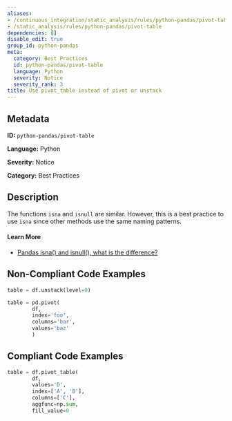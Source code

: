 ```yaml
---
aliases:
- /continuous_integration/static_analysis/rules/python-pandas/pivot-table
- /static_analysis/rules/python-pandas/pivot-table
dependencies: []
disable_edit: true
group_id: python-pandas
meta:
  category: Best Practices
  id: python-pandas/pivot-table
  language: Python
  severity: Notice
  severity_rank: 3
title: Use pivot_table instead of pivot or unstack
---
```

<!--  SOURCED FROM https://github.com/DataDog/datadog-static-analyzer-rule-docs -->


## Metadata
**ID:** `python-pandas/pivot-table`

**Language:** Python

**Severity:** Notice

**Category:** Best Practices

## Description
The functions `isna` and `isnull` are similar. However, this is a best practice to use `isna` since other methods use the same naming patterns.

#### Learn More

 - [Pandas isna() and isnull(), what is the difference?](https://stackoverflow.com/questions/52086574/pandas-isna-and-isnull-what-is-the-difference)

## Non-Compliant Code Examples
```python
table = df.unstack(level=0)
```

```python
table = pd.pivot(
        df,
        index='foo',
        columns='bar',
        values='baz'
        )
```

## Compliant Code Examples
```python
table = df.pivot_table(
        df,
        values='D',
        index=['A', 'B'],
        columns=['C'],
        aggfunc=np.sum,
        fill_value=0
```
